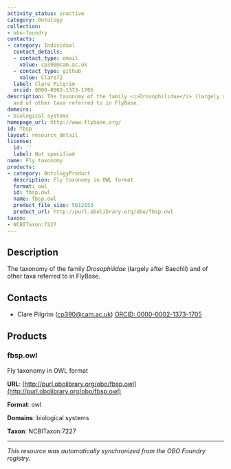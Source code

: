 ```yaml
---
activity_status: inactive
category: Ontology
collection:
- obo-foundry
contacts:
- category: Individual
  contact_details:
  - contact_type: email
    value: cp390@cam.ac.uk
  - contact_type: github
    value: Clare72
  label: Clare Pilgrim
  orcid: 0000-0002-1373-1705
description: The taxonomy of the family <i>Drosophilidae</i> (largely after Baechli)
  and of other taxa referred to in FlyBase.
domains:
- biological systems
homepage_url: http://www.flybase.org/
id: fbsp
layout: resource_detail
license:
  id: ''
  label: Not specified
name: Fly taxonomy
products:
- category: OntologyProduct
  description: Fly taxonomy in OWL format
  format: owl
  id: fbsp.owl
  name: fbsp.owl
  product_file_size: 5012153
  product_url: http://purl.obolibrary.org/obo/fbsp.owl
taxon:
- NCBITaxon:7227
---
```

## Description

The taxonomy of the family <i>Drosophilidae</i> (largely after Baechli) and of other taxa referred to in FlyBase.

## Contacts

- Clare Pilgrim (cp390@cam.ac.uk) [ORCID: 0000-0002-1373-1705](https://orcid.org/0000-0002-1373-1705)

## Products

### fbsp.owl

Fly taxonomy in OWL format

**URL**: [http://purl.obolibrary.org/obo/fbsp.owl](http://purl.obolibrary.org/obo/fbsp.owl)

**Format**: owl

**Domains**: biological systems

**Taxon**: NCBITaxon:7227

---

*This resource was automatically synchronized from the OBO Foundry registry.*